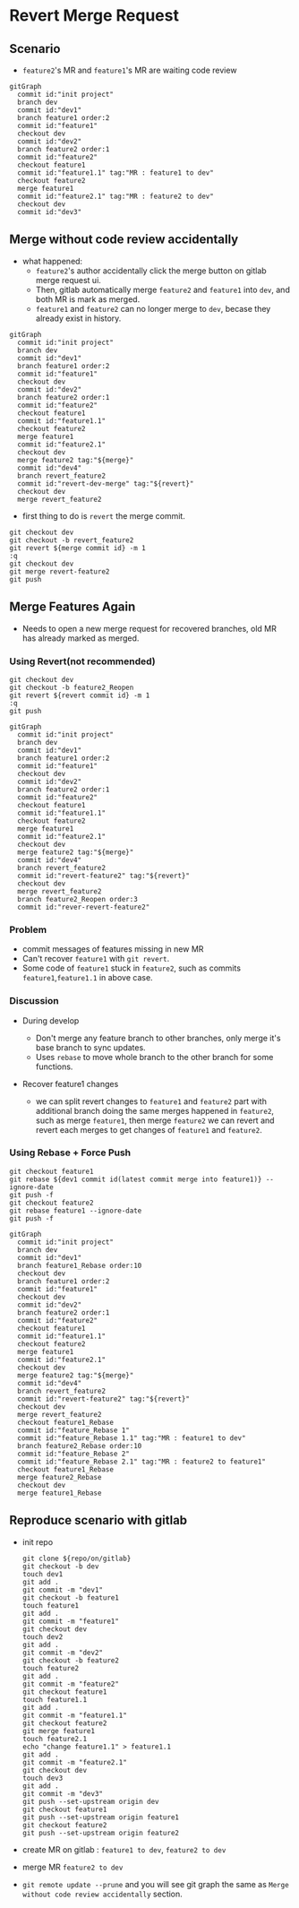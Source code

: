 # Revert Merge Request

## Scenario

- `feature2`'s MR and `feature1`'s MR are waiting code review

```mermaid
gitGraph
  commit id:"init project"
  branch dev
  commit id:"dev1"
  branch feature1 order:2
  commit id:"feature1"
  checkout dev
  commit id:"dev2"
  branch feature2 order:1
  commit id:"feature2"
  checkout feature1
  commit id:"feature1.1" tag:"MR : feature1 to dev"
  checkout feature2
  merge feature1
  commit id:"feature2.1" tag:"MR : feature2 to dev"
  checkout dev
  commit id:"dev3"
```

## Merge without code review accidentally

- what happened:
  - `feature2`'s author accidentally click the merge button on gitlab merge request ui.
  - Then, gitlab automatically merge `feature2` and `feature1` into `dev`, and both MR is mark as merged.
  - `feature1` and `feature2` can no longer merge to `dev`, becase they already exist in history.

```mermaid
gitGraph
  commit id:"init project"
  branch dev
  commit id:"dev1"
  branch feature1 order:2
  commit id:"feature1"
  checkout dev
  commit id:"dev2"
  branch feature2 order:1
  commit id:"feature2"
  checkout feature1
  commit id:"feature1.1"
  checkout feature2
  merge feature1
  commit id:"feature2.1"
  checkout dev
  merge feature2 tag:"${merge}"
  commit id:"dev4"
  branch revert_feature2
  commit id:"revert-dev-merge" tag:"${revert}"
  checkout dev
  merge revert_feature2
```

- first thing to do is `revert` the merge commit.
```
git checkout dev
git checkout -b revert_feature2
git revert ${merge commit id} -m 1
:q
git checkout dev
git merge revert-feature2
git push
```


## Merge Features Again

- Needs to open a new merge request for recovered branches, old MR has already marked as merged.

### Using Revert(not recommended)
```
git checkout dev
git checkout -b feature2_Reopen
git revert ${revert commit id} -m 1
:q
git push
```
```mermaid
gitGraph
  commit id:"init project"
  branch dev
  commit id:"dev1"
  branch feature1 order:2
  commit id:"feature1"
  checkout dev
  commit id:"dev2"
  branch feature2 order:1
  commit id:"feature2"
  checkout feature1
  commit id:"feature1.1"
  checkout feature2
  merge feature1
  commit id:"feature2.1"
  checkout dev
  merge feature2 tag:"${merge}"
  commit id:"dev4"
  branch revert_feature2
  commit id:"revert-feature2" tag:"${revert}"
  checkout dev
  merge revert_feature2
  branch feature2_Reopen order:3
  commit id:"rever-revert-feature2"
```
### Problem

- commit messages of features missing in new MR
- Can't recover `feature1` with `git revert`.
- Some code of `feature1` stuck in `feature2`, such as commits `feature1`,`feature1.1` in above case.

### Discussion

- During develop
  - Don't merge any feature branch to other branches, only merge it's base branch to sync updates.
  - Uses `rebase` to move whole branch to the other branch for some functions.

- Recover feature1 changes
  - we can split revert changes to `feature1` and `feature2` part with additional branch doing the same merges happened in `feature2`, such as merge `feature1`, then merge `feature2` we can revert and revert each merges to get changes of `feature1` and `feature2`.

### Using Rebase + Force Push
```
git checkout feature1
git rebase ${dev1 commit id(latest commit merge into feature1)} --ignore-date
git push -f
git checkout feature2
git rebase feature1 --ignore-date
git push -f
```
```mermaid
gitGraph
  commit id:"init project"
  branch dev
  commit id:"dev1"
  branch feature1_Rebase order:10
  checkout dev
  branch feature1 order:2
  commit id:"feature1"
  checkout dev
  commit id:"dev2"
  branch feature2 order:1
  commit id:"feature2"
  checkout feature1
  commit id:"feature1.1"
  checkout feature2
  merge feature1
  commit id:"feature2.1"
  checkout dev
  merge feature2 tag:"${merge}"
  commit id:"dev4"
  branch revert_feature2
  commit id:"revert-feature2" tag:"${revert}"
  checkout dev
  merge revert_feature2
  checkout feature1_Rebase
  commit id:"feature_Rebase 1"
  commit id:"feature_Rebase 1.1" tag:"MR : feature1 to dev"
  branch feature2_Rebase order:10
  commit id:"feature_Rebase 2"
  commit id:"feature_Rebase 2.1" tag:"MR : feature2 to feature1"
  checkout feature1_Rebase
  merge feature2_Rebase
  checkout dev
  merge feature1_Rebase
```

## Reproduce scenario with gitlab

- init repo

  ```
  git clone ${repo/on/gitlab}
  git checkout -b dev
  touch dev1
  git add .
  git commit -m "dev1"
  git checkout -b feature1
  touch feature1
  git add .
  git commit -m "feature1"
  git checkout dev
  touch dev2
  git add .
  git commit -m "dev2"
  git checkout -b feature2
  touch feature2
  git add .
  git commit -m "feature2"
  git checkout feature1
  touch feature1.1
  git add .
  git commit -m "feature1.1" 
  git checkout feature2
  git merge feature1
  touch feature2.1
  echo "change feature1.1" > feature1.1
  git add .
  git commit -m "feature2.1" 
  git checkout dev
  touch dev3
  git add .
  git commit -m "dev3" 
  git push --set-upstream origin dev
  git checkout feature1
  git push --set-upstream origin feature1
  git checkout feature2
  git push --set-upstream origin feature2

  ```

- create MR on gitlab : `feature1 to dev`, `feature2 to dev`
- merge MR `feature2 to dev`
- `git remote update --prune` and you will see git graph the same as `Merge without code review accidentally` section.
